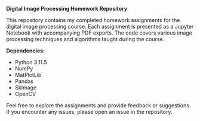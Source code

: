 **Digital Image Processing Homework Repository**

This repository contains my completed homework assignments for the digital image processing course. Each assignment is presented as a Jupyter Notebook with accompanying PDF exports. The code covers various image processing techniques and algorithms taught during the course.

**Dependencies:**
- Python 3.11.5
- NumPy
- MatPlotLib
- Pandas
- SkImage
- OpenCV

Feel free to explore the assignments and provide feedback or suggestions. If you encounter any issues, please open an issue in the repository.
